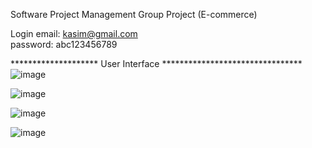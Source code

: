 Software Project Management Group Project (E-commerce)

Login
email: kasim@gmail.com
<br>
password: abc123456789


******************** User Interface ********************************
![image](https://user-images.githubusercontent.com/74654331/178042819-1dc34dff-0dfc-4d93-a6b4-56f7f1f2dac7.png)

![image](https://user-images.githubusercontent.com/74654331/178043197-f3436a54-f890-499f-80a0-607b03503248.png)

![image](https://user-images.githubusercontent.com/74654331/178043341-90ff26ed-c8b0-4748-9dcf-6b83f9bc588e.png)

![image](https://user-images.githubusercontent.com/74654331/178043459-c7a1907e-ff44-41c1-9fbe-b542174ff787.png)
